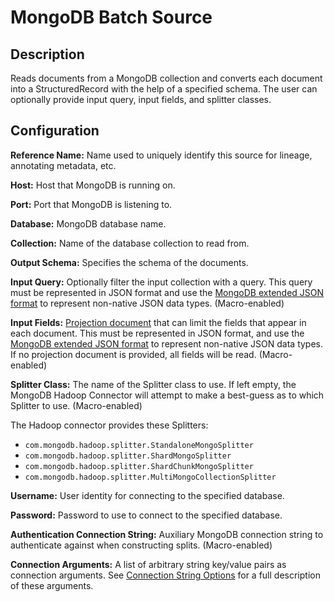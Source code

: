 # MongoDB Batch Source


Description
-----------
Reads documents from a MongoDB collection and converts each document into a StructuredRecord with the help
of a specified schema. The user can optionally provide input query, input fields, and splitter classes.


Configuration
-------------
**Reference Name:** Name used to uniquely identify this source for lineage, annotating metadata, etc.

**Host:** Host that MongoDB is running on.

**Port:** Port that MongoDB is listening to.

**Database:** MongoDB database name.

**Collection:** Name of the database collection to read from.

**Output Schema:** Specifies the schema of the documents.

**Input Query:** Optionally filter the input collection with a query. This query must be represented in JSON format
and use the [MongoDB extended JSON format] to represent non-native JSON data types. (Macro-enabled)

**Input Fields:** [Projection document] that can limit the fields that appear in each document. This must be
represented in JSON format, and use the [MongoDB extended JSON format] to represent non-native JSON data types. If no
projection document is provided, all fields will be read. (Macro-enabled)

**Splitter Class:** The name of the Splitter class to use. If left empty, the MongoDB Hadoop Connector will attempt
to make a best-guess as to which Splitter to use. (Macro-enabled)

The Hadoop connector provides these Splitters:

  - `com.mongodb.hadoop.splitter.StandaloneMongoSplitter`
  - `com.mongodb.hadoop.splitter.ShardMongoSplitter`
  - `com.mongodb.hadoop.splitter.ShardChunkMongoSplitter`
  - `com.mongodb.hadoop.splitter.MultiMongoCollectionSplitter`

**Username:** User identity for connecting to the specified database.

**Password:** Password to use to connect to the specified database.

**Authentication Connection String:** Auxiliary MongoDB connection string to authenticate against when constructing
splits. (Macro-enabled)

**Connection Arguments:** A list of arbitrary string key/value pairs as connection arguments. See
[Connection String Options] for a full description of these arguments.

[MongoDB extended JSON format]:
http://docs.mongodb.org/manual/reference/mongodb-extended-json/

[Projection document]:
http://docs.mongodb.org/manual/reference/method/db.collection.find/#projections

[Connection String Options]:
https://docs.mongodb.com/manual/reference/connection-string/#connections-connection-options

